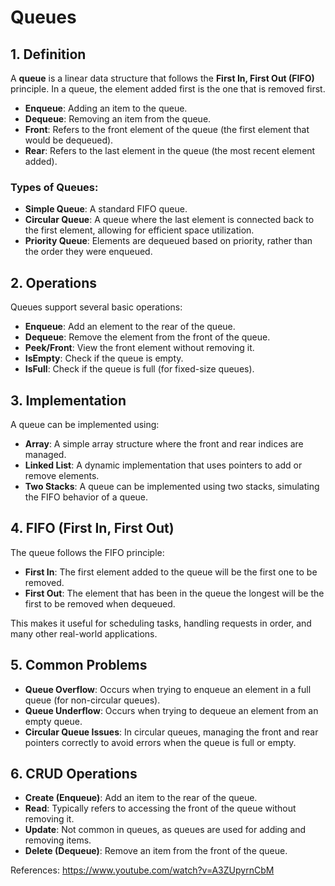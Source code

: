 # Queues

## 1. **Definition**
A **queue** is a linear data structure that follows the **First In, First Out (FIFO)** principle. In a queue, the element added first is the one that is removed first.

- **Enqueue**: Adding an item to the queue.
- **Dequeue**: Removing an item from the queue.
- **Front**: Refers to the front element of the queue (the first element that would be dequeued).
- **Rear**: Refers to the last element in the queue (the most recent element added).

### Types of Queues:
- **Simple Queue**: A standard FIFO queue.
- **Circular Queue**: A queue where the last element is connected back to the first element, allowing for efficient space utilization.
- **Priority Queue**: Elements are dequeued based on priority, rather than the order they were enqueued.

## 2. **Operations**
Queues support several basic operations:

- **Enqueue**: Add an element to the rear of the queue.
- **Dequeue**: Remove the element from the front of the queue.
- **Peek/Front**: View the front element without removing it.
- **IsEmpty**: Check if the queue is empty.
- **IsFull**: Check if the queue is full (for fixed-size queues).

## 3. **Implementation**

A queue can be implemented using:
- **Array**: A simple array structure where the front and rear indices are managed.
- **Linked List**: A dynamic implementation that uses pointers to add or remove elements.
- **Two Stacks**: A queue can be implemented using two stacks, simulating the FIFO behavior of a queue.

## 4. **FIFO (First In, First Out)**

The queue follows the FIFO principle:

- **First In**: The first element added to the queue will be the first one to be removed.
- **First Out**: The element that has been in the queue the longest will be the first to be removed when dequeued.

This makes it useful for scheduling tasks, handling requests in order, and many other real-world applications.

## 5. **Common Problems**

- **Queue Overflow**: Occurs when trying to enqueue an element in a full queue (for non-circular queues).
- **Queue Underflow**: Occurs when trying to dequeue an element from an empty queue.
- **Circular Queue Issues**: In circular queues, managing the front and rear pointers correctly to avoid errors when the queue is full or empty.

## 6. **CRUD Operations**

- **Create (Enqueue)**: Add an item to the rear of the queue.
- **Read**: Typically refers to accessing the front of the queue without removing it.
- **Update**: Not common in queues, as queues are used for adding and removing items.
- **Delete (Dequeue)**: Remove an item from the front of the queue.


References: https://www.youtube.com/watch?v=A3ZUpyrnCbM
